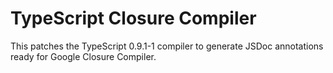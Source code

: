 # TypeScript Closure Compiler

This patches the TypeScript 0.9.1-1 compiler to generate JSDoc annotations ready for Google Closure Compiler.
